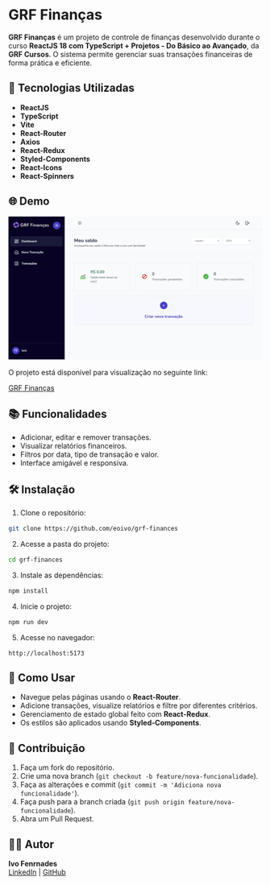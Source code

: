 # GRF Finanças

**GRF Finanças** é um projeto de controle de finanças desenvolvido durante o curso **ReactJS 18 com TypeScript + Projetos - Do Básico ao Avançado**, da **GRF Cursos**. O sistema permite gerenciar suas transações financeiras de forma prática e eficiente.

## 🚀 Tecnologias Utilizadas

- **ReactJS**
- **TypeScript**
- **Vite**
- **React-Router**
- **Axios**
- **React-Redux**
- **Styled-Components**
- **React-Icons**
- **React-Spinners**

## 🌐 Demo

<a href="https://grf-finances.netlify.app/" target="_blank">
    <img src="./public/GRF%20Demo.jpg" alt="GRF Finanças" width="600" />
</a>

O projeto está disponível para visualização no seguinte link:

[GRF Finanças](https://grf-finances.netlify.app/)

## 📚 Funcionalidades

- Adicionar, editar e remover transações.
- Visualizar relatórios financeiros.
- Filtros por data, tipo de transação e valor.
- Interface amigável e responsiva.

## 🛠️ Instalação

1. Clone o repositório:

```bash
git clone https://github.com/eoivo/grf-finances
```

2. Acesse a pasta do projeto:

```bash
cd grf-finances
```

3. Instale as dependências:

```bash
npm install
```

4. Inicie o projeto:

```bash
npm run dev
```

5. Acesse no navegador:

```
http://localhost:5173
```

## 📝 Como Usar

- Navegue pelas páginas usando o **React-Router**.
- Adicione transações, visualize relatórios e filtre por diferentes critérios.
- Gerenciamento de estado global feito com **React-Redux**.
- Os estilos são aplicados usando **Styled-Components**.

## 🤝 Contribuição

1. Faça um fork do repositório.
2. Crie uma nova branch (`git checkout -b feature/nova-funcionalidade`).
3. Faça as alterações e commit (`git commit -m 'Adiciona nova funcionalidade'`).
4. Faça push para a branch criada (`git push origin feature/nova-funcionalidade`).
5. Abra um Pull Request.

## 🧑‍💻 Autor

**Ivo Fenrnades**  
[LinkedIn](https://linkedin.com/in/ivo-dev/) | [GitHub](https://github.com/eoivo)
